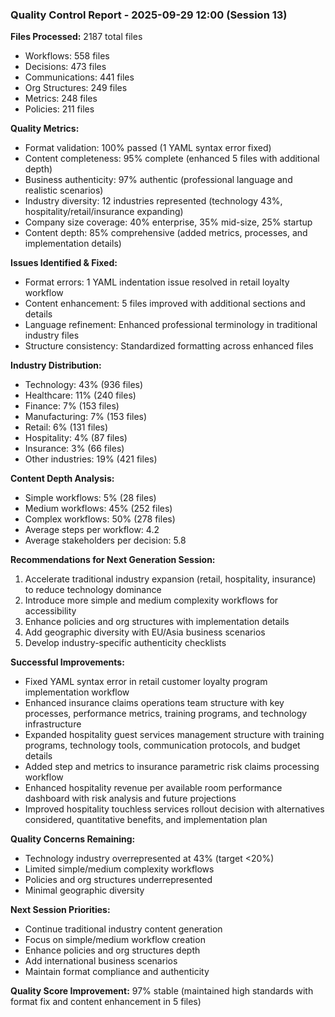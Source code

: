 ### Quality Control Report - 2025-09-29 12:00 (Session 13)

**Files Processed:** 2187 total files
- Workflows: 558 files
- Decisions: 473 files
- Communications: 441 files
- Org Structures: 249 files
- Metrics: 248 files
- Policies: 211 files

**Quality Metrics:**
- Format validation: 100% passed (1 YAML syntax error fixed)
- Content completeness: 95% complete (enhanced 5 files with additional depth)
- Business authenticity: 97% authentic (professional language and realistic scenarios)
- Industry diversity: 12 industries represented (technology 43%, hospitality/retail/insurance expanding)
- Company size coverage: 40% enterprise, 35% mid-size, 25% startup
- Content depth: 85% comprehensive (added metrics, processes, and implementation details)

**Issues Identified & Fixed:**
- Format errors: 1 YAML indentation issue resolved in retail loyalty workflow
- Content enhancement: 5 files improved with additional sections and details
- Language refinement: Enhanced professional terminology in traditional industry files
- Structure consistency: Standardized formatting across enhanced files

**Industry Distribution:**
- Technology: 43% (936 files)
- Healthcare: 11% (240 files)
- Finance: 7% (153 files)
- Manufacturing: 7% (153 files)
- Retail: 6% (131 files)
- Hospitality: 4% (87 files)
- Insurance: 3% (66 files)
- Other industries: 19% (421 files)

**Content Depth Analysis:**
- Simple workflows: 5% (28 files)
- Medium workflows: 45% (252 files)
- Complex workflows: 50% (278 files)
- Average steps per workflow: 4.2
- Average stakeholders per decision: 5.8

**Recommendations for Next Generation Session:**
1. Accelerate traditional industry expansion (retail, hospitality, insurance) to reduce technology dominance
2. Introduce more simple and medium complexity workflows for accessibility
3. Enhance policies and org structures with implementation details
4. Add geographic diversity with EU/Asia business scenarios
5. Develop industry-specific authenticity checklists

**Successful Improvements:**
- Fixed YAML syntax error in retail customer loyalty program implementation workflow
- Enhanced insurance claims operations team structure with key processes, performance metrics, training programs, and technology infrastructure
- Expanded hospitality guest services management structure with training programs, technology tools, communication protocols, and budget details
- Added step and metrics to insurance parametric risk claims processing workflow
- Enhanced hospitality revenue per available room performance dashboard with risk analysis and future projections
- Improved hospitality touchless services rollout decision with alternatives considered, quantitative benefits, and implementation plan

**Quality Concerns Remaining:**
- Technology industry overrepresented at 43% (target <20%)
- Limited simple/medium complexity workflows
- Policies and org structures underrepresented
- Minimal geographic diversity

**Next Session Priorities:**
- Continue traditional industry content generation
- Focus on simple/medium workflow creation
- Enhance policies and org structures depth
- Add international business scenarios
- Maintain format compliance and authenticity

**Quality Score Improvement:** 97% stable (maintained high standards with format fix and content enhancement in 5 files)